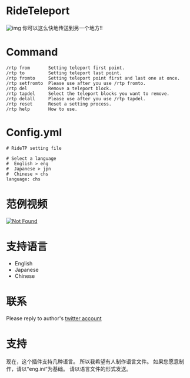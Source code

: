 # RideTeleport
![img](https://github.com/OtorisanVardo/RideTeleport/blob/master/utils/logo.png)
你可以这么快地传送到另一个地方!!
  
# Command
```
/rtp from       Setting teleport first point.
/rtp to         Setting teleport last point.
/rtp fromto     Setting teleport point first and last one at once.
/rtp setfromto  Please use after you use /rtp fromto.
/rtp del        Remove a teleport block.
/rtp tapdel     Select the teleport blocks you want to remove.
/rtp delall     Please use after you use /rtp tapdel.
/rtp reset      Reset a setting process.
/rtp help       How to use.
```
  
# Config.yml
```
# RideTP setting file

# Select a language
#  English > eng
#  Japanese > jpn
#  Chinese > chs
language: chs
```
  
# 范例视频
[![Not Found](http://img.youtube.com/vi/MGXLX098M_c/0.jpg)](https://youtu.be/MGXLX098M_c)
  
# 支持语言
* English
* Japanese
* Chinese
 
# 联系
Please reply to author's [twitter account](https://twitter.com/o10ri3_)
  
# 支持
现在，这个插件支持几种语言。
所以我希望有人制作语言文件。
如果您愿意制作，请以“eng.ini”为基础。
请以语言文件的形式发送。
